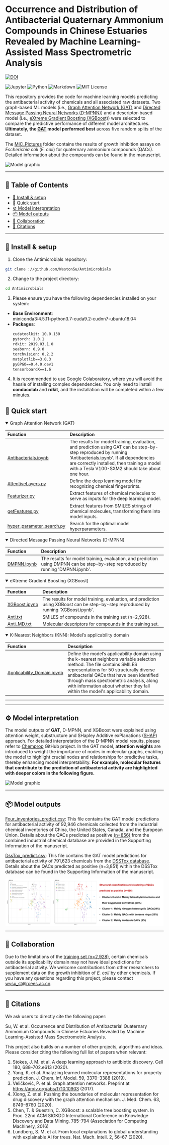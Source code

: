 # Occurrence and Distribution of Antibacterial Quaternary Ammonium Compounds in Chinese Estuaries Revealed by Machine Learning-Assisted Mass Spectrometric Analysis
[![DOI](https://zenodo.org/badge/DOI/10.5281/zenodo.10389226.svg)](https://doi.org/10.5281/zenodo.10389226)
<p align="left">
<img src="https://img.shields.io/badge/Jupyter-F37626.svg?style&logo=Jupyter&logoColor=white" alt="Jupyter" />
<img src="https://img.shields.io/badge/Python-3776AB.svg?style&logo=Python&logoColor=white" alt="Python" />
<img src="https://img.shields.io/badge/Markdown-000000.svg?style&logo=Markdown&logoColor=white" alt="Markdown" />
<img src="https://img.shields.io/badge/license-MIT-blue.svg" alt="MIT License" />
</p>

This repository provides the code for machine learning models predicting the antibacterial activity of chemicals and all associated raw datasets. Two graph-based ML models (i.e., [Graph Attention Network (GAT)](https://github.com/WestonSu/Antimicrobials/blob/main/1_GAT/code/Antibacterials.ipynb) and [Directed Message Passing Neural Networks (D-MPNN)](https://github.com/WestonSu/Antimicrobials/blob/main/2_DMPNN/DMPNN.ipynb)) and a descriptor-based model (i.e., [eXtreme Gradient Boosting (XGBoost)](https://github.com/WestonSu/Antimicrobials/blob/main/3_XGBoost/XGBoost.ipynb)) were selected to compare the predictive performance of different model architectures. **Ultimately, the [GAT](https://github.com/WestonSu/Antimicrobials/blob/main/1_GAT/code/Antibacterials.ipynb) model performed best** across five random splits of the dataset.

The [MIC_Pictures](https://github.com/WestonSu/Antimicrobials/tree/main/5_MIC_Pictures) folder contains the results of growth inhibition assays on _Escherichia coli_ (_E. coli_) for quaternary ammonium compounds (QACs). Detailed information about the compounds can be found in the manuscript.

![Model graphic](Model_graphic.png)

---

## 📖 Table of Contents
- [🔧 Install & setup](#setup)
- [🚀 Quick start](#quickstart)
- [⚙️ Model interpretation](#interpretation)
- [📦 Model outputs](#outputs)
- [🤝 Collaboration](#Collaboration)
- [📄 Citations](#citations)
---

## 🔧 Install & setup <a name="setup"></a>
1. Clone the Antimicrobials repository:
```sh
git clone ://github.com/WestonSu/Antimicrobials
```
2. Change to the project directory:
```sh
cd Antimicrobials
```
3. Please ensure you have the following dependencies installed on your system:
- **Base Environment**:  
miniconda3:4.5.11-python3.7-cuda9.2-cudnn7-ubuntu18.04
- **Packages**:
    ```
    cudatoolkit: 10.0.130
    pytorch: 1.0.1
    rdkit: 2019.03.1.0
    seaborn: 0.9.0
    torchvision: 0.2.2
    matplotlib==3.0.3
    pyGPGO==0.4.0.dev1
    tensorboardX==1.6
    ```
 4. It is recommended to use Google Colaboratory, where you will avoid the hassle of installing complex dependencies. You only need to install **condacolab** and **rdkit**, and the installation will be completed within a few minutes.
   
## 🚀 Quick start <a name="quickstart"></a>

<details open><summary>Graph Attention Network (GAT)</summary>

| Function   | Description   |
|:------ |:--------- |                     
| [Antibacterials.ipynb](https://github.com/WestonSu/Antimicrobials/blob/main/1_GAT/code/Antibacterials.ipynb)                                 | The results for model training, evaluation, and prediction using GAT can be step-by-step reproduced by running 'Antibacterials.ipynb'. If all dependencies are correctly installed, then training a model with a Tesla V100-SXM2 should take about one hour.|                                            
| [AttentiveLayers.py](https://github.com/WestonSu/Antimicrobials/blob/main/1_GAT/code/AttentiveFP/AttentiveLayers.py)                         | Define the deep learning model for recognizing chemical fingerprints. |
| [Featurizer.py](https://github.com/WestonSu/Antimicrobials/blob/main/1_GAT/code/AttentiveFP/Featurizer.py)                                   | Extract features of chemical molecules to serve as inputs for the deep learning model. |
| [getFeatures.py](https://github.com/WestonSu/Antimicrobials/blob/main/1_GAT/code/AttentiveFP/getFeatures.py)                                 | Extract features from SMILES strings of chemical molecules, transforming them into model inputs. |
| [hyper_parameter_search.py](https://github.com/WestonSu/Antimicrobials/blob/main/1_GAT/code/hyper_parameter_search.py)                       | Search for the optimal model hyperparameters. |

</details>

<details open><summary>Directed Message Passing Neural Networks (D-MPNN)</summary>

| Function   | Description   |
|:------ |:--------- |      
| [DMPNN.ipynb](https://github.com/WestonSu/Antimicrobials/blob/main/2_DMPNN/DMPNN.ipynb) | The results for model training, evaluation, and prediction using DMPNN can be step-by-step reproduced by running 'DMPNN.ipynb'. |

</details>

<details open><summary>eXtreme Gradient Boosting (XGBoost)</summary>

| Function   | Description   |
|:------ |:--------- |      
| [XGBoost.ipynb](https://github.com/WestonSu/Antimicrobials/blob/main/3_XGBoost/XGBoost.ipynb) | The results for model training, evaluation, and prediction using XGBoost can be step-by-step reproduced by running 'XGBoost.ipynb'. |
| [Anti.txt](https://github.com/WestonSu/Antimicrobials/blob/main/3_XGBoost/Anti.txt)           | SMILES of compounds in the training set (n=2,928). |
| [Anti_MD.txt](https://github.com/WestonSu/Antimicrobials/blob/main/3_XGBoost/Anti_MD.txt)     | Molecular descriptors for compounds in the training set. |

</details>

<details open><summary>K-Nearest Neighbors (KNN): Model’s applicability domain</summary>

| Function   | Description   |
|:------ |:--------- |      
| [Applicability_Domain.ipynb](https://github.com/WestonSu/Antimicrobials/blob/main/4_Applicability_Domain/Applicability_Domain.ipynb) | Define the model’s applicability domain using the k-nearest neighbors variable selection method. The file contains SMILES representations for 50 structurally diverse antibacterial QACs that have been identified through mass spectrometric analysis, along with information about whether they fall within the model's applicability domain. |

</details>

---


---

## ⚙️ Model interpretation <a name="interpretation"></a>

The model outputs of **GAT**, D-MPNN, and XGBoost were explained using attention weight, substructure and SHapley Additive exPlanations ([SHAP](https://github.com/shap/shap)) approach. For detailed interpretation of the D-MPNN model results, please refer to [Chemprop](https://chemprop.readthedocs.io/en/latest/tutorial.html) GitHub project. In the GAT model, **attention weights** are introduced to weight the importance of nodes in molecular graphs, enabling the model to highlight crucial nodes and relationships for predictive tasks, thereby enhancing model interpretability. **For example, molecular features that contribute to the prediction of antibacterial activity are highlighted with deeper colors in the following figure.**

![Model graphic](Attention_weight.png)

---

## 📦 Model outputs <a name="outputs"></a>

[Four_inventories_predict.csv](https://github.com/WestonSu/Antimicrobials/blob/main/1_GAT/code/Four_inventories_predict.csv): This file contains the GAT model predictions for antibacterial activity of 92,946 chemicals collected from the industrial chemical inventories of China, the United States, Canada, and the European Union. Details about the QACs predicted as positive [(n=856)](https://github.com/WestonSu/Antimicrobials/blob/main/Figure%20S21/bokeh_plot_clusters.png) from the combined industrial chemical database are provided in the Supporting Information of the manuscript.

[DssTox_predict.csv](https://github.com/WestonSu/Antimicrobials/blob/main/1_GAT/code/DssTox_predict.csv): This file contains the GAT model predictions for antibacterial activity of 791,623 chemicals from the [DSSTox database](https://epa.figshare.com/articles/dataset/DSSTox_v2000/8068211). Details about the QACs predicted as positive (n=3,851) within the DSSTox database can be found in the Supporting Information of the manuscript.

![Model graphic](https://github.com/WestonSu/Antimicrobials/blob/main/Figure%20S21/bokeh_plot_clusters.png)

---

## 🤝 Collaboration <a name="Collaboration"></a>

Due to the limitations of the [training set (n=2,928)](https://github.com/WestonSu/Antimicrobials/blob/main/1_GAT/data/Anti_plus_v2.csv), certain chemicals outside its applicability domain may not have ideal predictions for antibacterial activity. We welcome contributions from other researchers to supplement data on the growth inhibition of _E. coli_ by other chemicals. If you have any questions regarding this project, please contact wysu_st@rcees.ac.cn.

---

## 📄 Citations <a name="citations"></a>  

We ask users to directly cite the following paper:

Su, W. et al. Occurrence and Distribution of Antibacterial Quaternary Ammonium Compounds in Chinese Estuaries Revealed by Machine Learning-Assisted Mass Spectrometric Analysis.

This project also builds on a number of other projects, algorithms and ideas. Please consider citing the following full list of papers when relevant: 

1. Stokes, J. M. et al. A deep learning approach to antibiotic discovery. Cell 180, 688–702.e613 (2020).
2. Yang, K. et al. Analyzing learned molecular representations for property prediction. J. Chem. Inf. Model. 59, 3370–3388 (2019).
3. Veličković, P. et al. Graph attention networks. Preprint at https://arxiv.org/abs/1710.10903 (2017).
4. Xiong, Z. et al. Pushing the boundaries of molecular representation for drug discovery with the graph attention mechanism. J. Med. Chem. 63, 8749–8760 (2020).
5. Chen, T. & Guestrin, C. XGBoost: a scalable tree boosting system. In Proc. 22nd ACM SIGKDD International Conference on Knowledge Discovery and Data Mining. 785–794 (Association for Computing Machinery, 2016)
6. Lundberg, S. M. et al. From local explanations to global understanding with explainable AI for trees. Nat. Mach. Intell. 2, 56–67 (2020).



